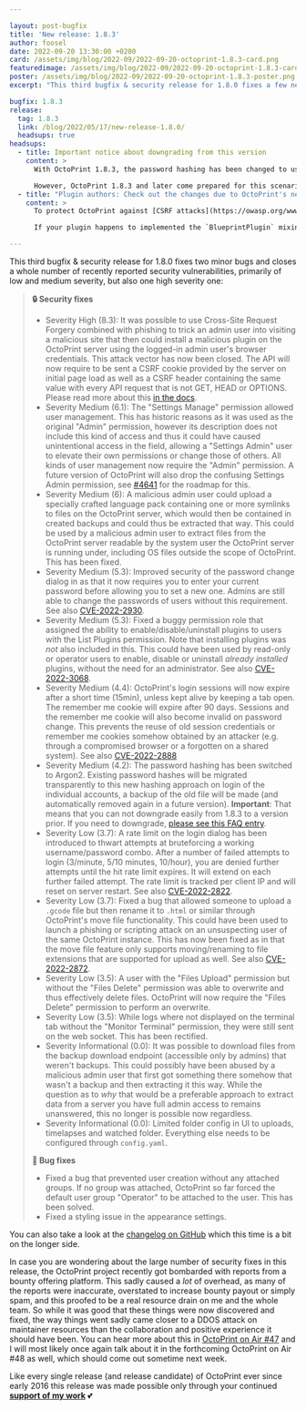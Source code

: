 ```yaml
---

layout: post-bugfix
title: 'New release: 1.8.3'
author: foosel
date: 2022-09-20 13:30:00 +0200
card: /assets/img/blog/2022-09/2022-09-20-octoprint-1.8.3-card.png
featuredimage: /assets/img/blog/2022-09/2022-09-20-octoprint-1.8.3-card.png
poster: /assets/img/blog/2022-09/2022-09-20-octoprint-1.8.3-poster.png
excerpt: "This third bugfix & security release for 1.8.0 fixes a few new issues reported, including various security vulnerabilities."

bugfix: 1.8.3
release:
  tag: 1.8.3
  link: /blog/2022/05/17/new-release-1.8.0/
  headsups: true
headsups:
  - title: Important notice about downgrading from this version
    content: >
      With OctoPrint 1.8.3, the password hashing has been changed to use the Argon2 hashing algorithm. Any existing accounts will be migrated to the new hashing format on their first login under 1.8.3 or later, and the `accessControl.salt` value will be stripped from the config once all accounts have been migrated as it is no longer needed. This however means that downgrading to an earlier version will result in no longer being able to login, since earlier versions of OctoPrint 1.8.3 have no idea what to do about the Argon2 hashes and require `accessControl.salt` as well.

      However, OctoPrint 1.8.3 and later come prepared for this scenario and will create a backup of both your users.yaml and config.yaml files, to make sure you can manually roll those back should for whatever reason you need to downgrade to a version prior 1.8.3. [Find out more in the FAQ](https://faq.octoprint.org/rollback-1-8-3).
  - title: "Plugin authors: Check out the changes due to OctoPrint's new CSRF protection"
    content: >
      To protect OctoPrint against [CSRF attacks](https://owasp.org/www-community/attacks/csrf) against the non CORS affected upload endpoints, in case of browser session based authorization the API is protected using the [Double Submit Cookie mitigation strategy](https://cheatsheetseries.owasp.org/cheatsheets/Cross-Site_Request_Forgery_Prevention_Cheat_Sheet.html#double-submit-cookie). You can read more about how this is implemented and how it might affect your frontend code [in the docs](https://docs.octoprint.org/en/master/api/general.html#csrf-protection).

      If your plugin happens to implemented the `BlueprintPlugin` mixin, please also read up on the changes on *that* that relate to CSRF protection and what steps you must take to get rid of warnings you will now see in the logs otherwise. [You can find the updated docs on the `BlueprintPlugin` mixin here](https://docs.octoprint.org/en/master/plugins/mixins.html#octoprint.plugin.BlueprintPlugin).

---
```


This third bugfix & security release for 1.8.0 fixes two minor bugs and closes a whole number of recently reported security
vulnerabilities, primarily of low and medium severity, but also one high severity one:

> **🔒 Security fixes**
>
> - Severity High (8.3): It was possible to use Cross-Site Request Forgery combined with phishing to trick an admin user into visiting a malicious site that then could install a malicious plugin on the OctoPrint server using the logged-in admin user's browser credentials. This attack vector has now been closed. The API will now require to be sent a CSRF cookie provided by the server on initial page load as well as a CSRF header containing the same value with every API request that is not GET, HEAD or OPTIONS. Please read more about this [in the docs](https://docs.octoprint.org/en/master/api/general.html#csrf-protection).
> - Severity Medium (6.1): The "Settings Manage" permission allowed user management. This has historic reasons as it was used as the original "Admin" permission, however its description does not include this kind of access and thus it could have caused unintentional access in the field, allowing a "Settings Admin" user to elevate their own permissions or change those of others. All kinds of user management now require the "Admin" permission. A future version of OctoPrint will also drop the confusing Settings Admin permission, see [#4641](https://github.com/OctoPrint/OctoPrint/issues/4641) for the roadmap for this.
> - Severity Medium (6): A malicious admin user could upload a specially crafted language pack containing one or more symlinks to files on the OctoPrint server, which would then be contained in created backups and could thus be extracted that way. This could be used by a malicious admin user to extract files from the OctoPrint server readable by the system user the OctoPrint server is running under, including OS files outside the scope of OctoPrint. This has been fixed.
> - Severity Medium (5.3): Improved security of the password change dialog in as that it now requires you to enter your current password before allowing you to set a new one. Admins are still able to change the passwords of users without this requirement. See also [CVE-2022-2930](https://nvd.nist.gov/vuln/detail/CVE-2022-2930).
> - Severity Medium (5.3): Fixed a buggy permission role that assigned the ability to enable/disable/uninstall plugins to users with the List Plugins permission. Note that installing plugins was *not* also included in this. This could have been used by read-only or operator users to enable, disable or uninstall *already installed* plugins, without the need for an administrator. See also [CVE-2022-3068](https://nvd.nist.gov/vuln/detail/CVE-2022-3068).
> - Severity Medium (4.4): OctoPrint's login sessions will now expire after a short time (15min), unless kept alive by keeping a tab open. The remember me cookie will expire after 90 days. Sessions and the remember me cookie will also become invalid on password change. This prevents the reuse of old session credentials or remember me cookies somehow obtained by an attacker (e.g. through a compromised browser or a forgotten on a shared system). See also [CVE-2022-2888](https://nvd.nist.gov/vuln/detail/CVE-2022-2888)
> - Severity Medium (4.2): The password hashing has been switched to Argon2. Existing password hashes will be migrated transparently to this new hashing approach on login of the individual accounts, a backup of the old file will be made (and automatically removed again in a future version). **Important**: That means that you can not downgrade easily from 1.8.3 to a version prior. If you need to downgrade, [please see this FAQ entry](https://faq.octoprint.org/rollback-1-8-3).
> - Severity Low (3.7): A rate limit on the login dialog has been introduced to thwart attempts at bruteforcing a working username/password combo. After a number of failed attempts to login (3/minute, 5/10 minutes, 10/hour), you are denied further attempts until the hit rate limit expires. It will extend on each further failed attempt. The rate limit is tracked per client IP and will reset on server restart. See also [CVE-2022-2822](https://nvd.nist.gov/vuln/detail/CVE-2022-2822).
> - Severity Low (3.7): Fixed a bug that allowed someone to upload a `.gcode` file but then rename it to `.html` or similar through OctoPrint's move file functionality. This could have been used to launch a phishing or scripting attack on an unsuspecting user of the same OctoPrint instance. This has now been fixed as in that the move file feature only supports moving/renaming to file extensions that are supported for upload as well. See also [CVE-2022-2872](https://nvd.nist.gov/vuln/detail/CVE-2022-2872).
> - Severity Low (3.5): A user with the "Files Upload" permission but without the "Files Delete" permission was able to overwrite and thus effectively delete files. OctoPrint will now require the "Files Delete" permission to perform an overwrite.
> - Severity Low (3.5): While logs where not displayed on the terminal tab without the "Monitor Terminal" permission, they were still sent on the web socket. This has been rectified.
> - Severity Informational (0.0): It was possible to download files from the backup download endpoint (accessible only by admins) that weren't backups. This could possibly have been abused by a malicious admin user that first got something there somehow that wasn't a backup and then extracting it this way. While the question as to *why* that would be a preferable approach to extract data from a server you have full admin access to remains unanswered, this no longer is possible now regardless.
> - Severity Informational (0.0): Limited folder config in UI to uploads, timelapses and watched folder. Everything else needs to be configured through `config.yaml`.
>
> **🐛 Bug fixes**
>
> - Fixed a bug that prevented user creation without any attached groups. If no group was attached, OctoPrint so far forced the default user group "Operator" to be attached to the user. This has been solved.
> - Fixed a styling issue in the appearance settings.

You can also take a look at the [changelog on GitHub](https://github.com/OctoPrint/OctoPrint/releases/tag/1.8.3) which this time is a bit on the longer side.

In case you are wondering about the large number of security fixes in this release, the OctoPrint project recently got bombarded with reports from a bounty offering platform. 
This sadly caused a *lot* of overhead, as many of the reports were inaccurate, overstated to increase bounty payout or simply spam, and
this proofed to be a real resource drain on me and the whole team. So while it was good that these things were now discovered and fixed, the way things went sadly came closer
to a DDOS attack on maintainer resources than the collaboration and positive experience it should have been. You can hear more about this in
[OctoPrint on Air #47](/blog/2022/08/22/octoprint-on-air-47/) and I will most likely once again talk about it in the forthcoming OctoPrint on Air #48 as well, which should come
out sometime next week.

Like every single release (and release candidate) of OctoPrint ever since early 2016 this release was made possible only
through your continued **[support of my work](/support-octoprint/)** 💕
